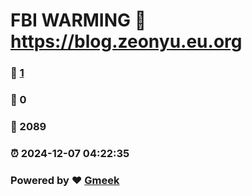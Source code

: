 # FBI WARMING :link: https://blog.zeonyu.eu.org 
### :page_facing_up: [1](https://blog.zeonyu.eu.org/tag.html) 
### :speech_balloon: 0 
### :hibiscus: 2089 
### :alarm_clock: 2024-12-07 04:22:35 
### Powered by :heart: [Gmeek](https://github.com/Meekdai/Gmeek)
